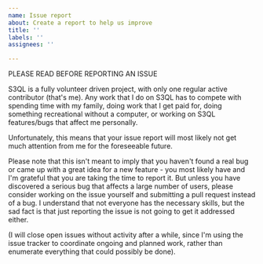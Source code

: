 ```yaml
---
name: Issue report
about: Create a report to help us improve
title: ''
labels: ''
assignees: ''

---
```


PLEASE READ BEFORE REPORTING AN ISSUE

S3QL is a fully volunteer driven project, with only one regular active contributor (that's me). Any work that I do on S3QL has to compete with spending time with my family, doing work that I get paid for, doing something recreational without a computer, or working on S3QL features/bugs that affect me personally.

Unfortunately, this means that your issue report will most likely not get much attention from me for the foreseeable future.

Please note that this isn't meant to imply that you haven't found a real bug or came up with a great idea for a new feature - you most likely have and I'm grateful that you are taking the time to report it. But unless you have discovered a serious bug that affects a large number of users, please consider working on the issue yourself and submitting a pull request instead of a bug. I understand that not everyone has the necessary skills, but the sad fact is that just reporting the issue is not going to get it addressed either.

(I will close open issues without activity after a while, since I'm using the issue tracker to coordinate ongoing and planned work, rather than enumerate everything that could possibly be done).
